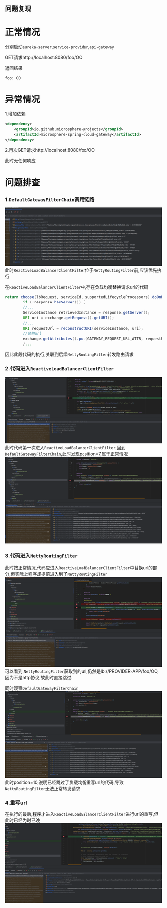 ## 问题复现

# 正常情况
分别启动`eureka-server`,`service-provider`,`api-gateway`

GET请求http://localhost:8080/foo/OO

返回结果
```text
foo: OO
```

# 异常情况
1.增加依赖
```xml
<dependency>
    <groupId>io.github.microsphere-projects</groupId>
    <artifactId>microsphere-spring-cloud-gateway</artifactId>
</dependency>
```

2.再次GET请求http://localhost:8080/foo/OO

此时无任何响应

# 问题排查
### 1.`DefaultGatewayFilterChain`调用链路
![DefaultGatewayFilterChain链路](./debugs/chains.png)
此时`ReactiveLoadBalancerClientFilter`位于`NettyRoutingFilter`前,应该优先执行

在`ReactiveLoadBalancerClientFilter`中,存在负载均衡替换请求url的代码
```java
return choose(lbRequest, serviceId, supportedLifecycleProcessors).doOnNext(response -> {
        if (!response.hasServer()) {
        //...
        ServiceInstance retrievedInstance = response.getServer();
        URI uri = exchange.getRequest().getURI();
        //...
        URI requestUrl = reconstructURI(serviceInstance, uri);
        //替换url
        exchange.getAttributes().put(GATEWAY_REQUEST_URL_ATTR, requestUrl);
        /...
```
因此此段代码的执行,关联到后续`NettyRoutingFilter`转发路由请求

### 2.代码进入`ReactiveLoadBalancerClientFilter`
![](./debugs/first_in.png)
此时代码第一次进入`ReactiveLoadBalancerClientFilter`,回到`DefaultGatewayFilterChain`,此时发现position=7,属于正常情况
![](./debugs/in_position.png)

### 3.代码进入`NettyRoutingFilter`
此时按正常情况,代码应进入`ReactiveLoadBalancerClientFilter`中替换url的部分,但实际上程序却提前进入到了`NettyRoutingFilter`
![](./debugs/in_netty.png)
可以看到,`NettyRoutingFilter`获取到的url,仍然是lb://PROVIDER-APP/foo/OO,因为不是http协议,故此时直接跳过.

同时观察`DefaultGatewayFilterChain`
![](./debugs/netty_position.png)
此时position=10,说明已经跳过了负载均衡重写url的代码,导致`NettyRoutingFilter`无法正常转发请求

### 4.重写url
在执行的最后,程序才进入`ReactiveLoadBalancerClientFilter`进行url的重写,但此时已经为时已晚
![](./debugs/rewrite.png)